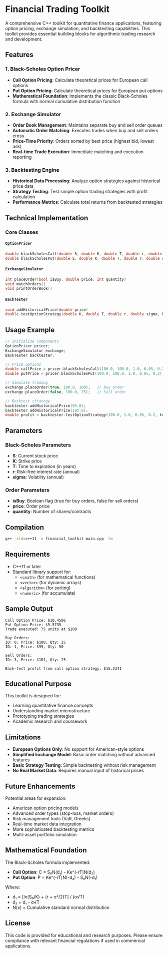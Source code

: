 # Financial Trading Toolkit

A comprehensive C++ toolkit for quantitative finance applications, featuring option pricing, exchange simulation, and backtesting capabilities. This toolkit provides essential building blocks for algorithmic trading research and development.

## Features

### 1. Black-Scholes Option Pricer
- **Call Option Pricing**: Calculate theoretical prices for European call options
- **Put Option Pricing**: Calculate theoretical prices for European put options
- **Mathematical Foundation**: Implements the classic Black-Scholes formula with normal cumulative distribution function

### 2. Exchange Simulator
- **Order Book Management**: Maintains separate buy and sell order queues
- **Automatic Order Matching**: Executes trades when buy and sell orders cross
- **Price-Time Priority**: Orders sorted by best price (highest bid, lowest ask)
- **Real-time Trade Execution**: Immediate matching and execution reporting

### 3. Backtesting Engine
- **Historical Data Processing**: Analyze option strategies against historical price data
- **Strategy Testing**: Test simple option trading strategies with profit calculation
- **Performance Metrics**: Calculate total returns from backtested strategies

## Technical Implementation

### Core Classes

#### `OptionPricer`
```cpp
double blackScholesCall(double S, double K, double T, double r, double sigma)
double blackScholesPut(double S, double K, double T, double r, double sigma)
```

#### `ExchangeSimulator`
```cpp
int placeOrder(bool isBuy, double price, int quantity)
void matchOrders()
void printOrderBook()
```

#### `BackTester`
```cpp
void addHistoricalPrice(double price)
double testOptionStrategy(double K, double T, double r, double sigma, bool isCall)
```

## Usage Example

```cpp
// Initialize components
OptionPricer pricer;
ExchangeSimulator exchange;
BackTester backtester;

// Price options
double callPrice = pricer.blackScholesCall(100.0, 100.0, 1.0, 0.05, 0.2);
double putPrice = pricer.blackScholesPut(100.0, 100.0, 1.0, 0.05, 0.2);

// Simulate trading
exchange.placeOrder(true, 100.0, 100);   // Buy order
exchange.placeOrder(false, 100.0, 75);   // Sell order

// Backtest strategy
backtester.addHistoricalPrice(95.0);
backtester.addHistoricalPrice(105.0);
double profit = backtester.testOptionStrategy(100.0, 1.0, 0.05, 0.2, true);
```

## Parameters

### Black-Scholes Parameters
- **S**: Current stock price
- **K**: Strike price
- **T**: Time to expiration (in years)
- **r**: Risk-free interest rate (annual)
- **sigma**: Volatility (annual)

### Order Parameters
- **isBuy**: Boolean flag (true for buy orders, false for sell orders)
- **price**: Order price
- **quantity**: Number of shares/contracts

## Compilation

```bash
g++ -std=c++11 -o financial_toolkit main.cpp -lm
```

## Requirements

- C++11 or later
- Standard library support for:
  - `<cmath>` (for mathematical functions)
  - `<vector>` (for dynamic arrays)
  - `<algorithm>` (for sorting)
  - `<numeric>` (for accumulate)

## Sample Output

```
Call Option Price: $10.4506
Put Option Price: $5.5735
Trade executed: 75 units at $100

Buy Orders:
ID: 0, Price: $100, Qty: 25
ID: 1, Price: $99, Qty: 50

Sell Orders:
ID: 3, Price: $101, Qty: 25

Back-test profit from call option strategy: $15.2341
```

## Educational Purpose

This toolkit is designed for:
- Learning quantitative finance concepts
- Understanding market microstructure
- Prototyping trading strategies
- Academic research and coursework

## Limitations

- **European Options Only**: No support for American-style options
- **Simplified Exchange Model**: Basic order matching without advanced features
- **Basic Strategy Testing**: Simple backtesting without risk management
- **No Real Market Data**: Requires manual input of historical prices

## Future Enhancements

Potential areas for expansion:
- American option pricing models
- Advanced order types (stop-loss, market orders)
- Risk management tools (VaR, Greeks)
- Real-time market data integration
- More sophisticated backtesting metrics
- Multi-asset portfolio simulation

## Mathematical Foundation

The Black-Scholes formula implemented:

- **Call Option**: C = S₀N(d₁) - Ke^(-rT)N(d₂)
- **Put Option**: P = Ke^(-rT)N(-d₂) - S₀N(-d₁)

Where:
- d₁ = [ln(S₀/K) + (r + σ²/2)T] / (σ√T)
- d₂ = d₁ - σ√T
- N(x) = Cumulative standard normal distribution

## License

This code is provided for educational and research purposes. Please ensure compliance with relevant financial regulations if used in commercial applications.
